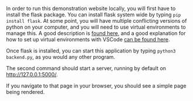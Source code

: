 In order to run this demonstration website locally, you will first have to install the flask package. You can install flask system wide by typing `pip install flask`. At some point, you will have multiple conflicting versions of python on your computer, and you will need to use virtual environments to manage this. A good description is [found here](https://docs.python-guide.org/dev/virtualenvs/), and a good explanation for how to set up virtual environments with VSCode [can be found here](https://stackoverflow.com/questions/54106071/how-to-setup-virtual-environment-for-python-in-vs-code).  

Once flask is installed, you can start this application by typing `python3 backend.py`, as you would any other program.

The second command should start a server, running by default on http://127.0.0.1:5000/. 

If you navigate to that page in your browser, you should see a simple page being rendered. 




